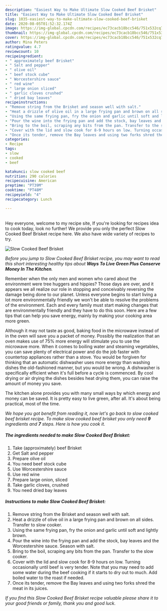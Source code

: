 ```yaml
---
description: "Easiest Way to Make Ultimate Slow Cooked Beef Brisket"
title: "Easiest Way to Make Ultimate Slow Cooked Beef Brisket"
slug: 1035-easiest-way-to-make-ultimate-slow-cooked-beef-brisket
date: 2020-08-05T01:52:32.174Z
image: https://img-global.cpcdn.com/recipes/ec73cacb18bcc546/751x532cq70/slow-cooked-beef-brisket-recipe-main-photo.jpg
thumbnail: https://img-global.cpcdn.com/recipes/ec73cacb18bcc546/751x532cq70/slow-cooked-beef-brisket-recipe-main-photo.jpg
cover: https://img-global.cpcdn.com/recipes/ec73cacb18bcc546/751x532cq70/slow-cooked-beef-brisket-recipe-main-photo.jpg
author: Mina Peters
ratingvalue: 4.7
reviewcount: 10
recipeingredient:
- " approximately beef Brisket"
- " Salt and pepper"
- " olive oil"
- " beef stock cube"
- " Worcestershire sauce"
- " red wine"
- " large onion sliced"
- " garlic cloves crushed"
- " dried bay leaves"
recipeinstructions:
- "Remove string from the Brisket and season well with salt."
- "Heat a drizzle of olive oil in a large frying pan and brown on all sides. Transfer to slow cooker."
- "Using the same frying pan, fry the onion and garlic until soft and lightly brown."
- "Pour the wine into the frying pan and add the stock, bay leaves and the Worcestershire sauce. Season with salt."
- "Bring to the boil, scraping any bits from the pan. Transfer to the slow cooker."
- "Cover with the lid and slow cook for 8-9 hours on low. Turning occasionally until beef is very tender. Note that you may need to add some water during the beef cooking if it starts to dry out to much. Add boiled water to the roast if needed."
- "Once its tender, remove the Bay leaves and using two forks shred the meat in its juices."
categories:
- Recipe
tags:
- slow
- cooked
- beef

katakunci: slow cooked beef 
nutrition: 290 calories
recipecuisine: American
preptime: "PT39M"
cooktime: "PT48M"
recipeyield: "4"
recipecategory: Lunch

---
```

<br>
Hey everyone, welcome to my recipe site, If you're looking for recipes idea to cook today, look no further! We provide you only the perfect Slow Cooked Beef Brisket recipe here. We also have wide variety of recipes to try.
<br>


![Slow Cooked Beef Brisket](https://img-global.cpcdn.com/recipes/ec73cacb18bcc546/751x532cq70/slow-cooked-beef-brisket-recipe-main-photo.jpg)

<i>Before you jump to Slow Cooked Beef Brisket recipe, you may want to read this short interesting healthy tips about 
<strong>Ways To Live Green Plus Conserve Money In The Kitchen</strong>.</i>
</br>

Remember when the only men and women who cared about the environment were tree huggers and hippies? Those days are over, and it appears we all realize our role in stopping and conceivably reversing the damage being done to our planet. Unless everyone begins to start living a lot more environmentally friendly we won't be able to resolve the problems of the environment. Each and every family must start making changes that are environmentally friendly and they have to do this soon. Here are a few tips that can help you save energy, mainly by making your cooking area more green.

Although it may not taste as good, baking food in the microwave instead of in the oven will save you a packet of money. Possibly the realization that an oven makes use of 75% more energy will stimulate you to use the microwave more. When it comes to boiling water and steaming vegetables, you can save plenty of electrical power and do the job faster with countertop appliances rather than a stove. You would be forgiven for thinking that an automatic dishwasher uses more energy than washing dishes the old-fashioned manner, but you would be wrong. A dishwasher is specifically efficient when it's full before a cycle is commenced. By cool drying or air drying the dishes besides heat drying them, you can raise the amount of money you save.

The kitchen alone provides you with many small ways by which energy and money can be saved. It is pretty easy to live green, after all. It's about being practical, most of the time.


<i>We hope you got benefit from reading it, now let's go back to slow cooked beef brisket recipe. To make slow cooked beef brisket you only need <strong>9</strong> ingredients and <strong>7</strong> steps. Here is how you cook it.
</i>

##### The ingredients needed to make Slow Cooked Beef Brisket:

1. Take  (approximately) beef Brisket
1. Get  Salt and pepper
1. Prepare  olive oil
1. You need  beef stock cube
1. Use  Worcestershire sauce
1. Use  red wine
1. Prepare  large onion, sliced
1. Take  garlic cloves, crushed
1. You need  dried bay leaves


##### Instructions to make Slow Cooked Beef Brisket:

1. Remove string from the Brisket and season well with salt.
1. Heat a drizzle of olive oil in a large frying pan and brown on all sides. Transfer to slow cooker.
1. Using the same frying pan, fry the onion and garlic until soft and lightly brown.
1. Pour the wine into the frying pan and add the stock, bay leaves and the Worcestershire sauce. Season with salt.
1. Bring to the boil, scraping any bits from the pan. Transfer to the slow cooker.
1. Cover with the lid and slow cook for 8-9 hours on low. Turning occasionally until beef is very tender. Note that you may need to add some water during the beef cooking if it starts to dry out to much. Add boiled water to the roast if needed.
1. Once its tender, remove the Bay leaves and using two forks shred the meat in its juices.


<i>If you find this Slow Cooked Beef Brisket recipe valuable please share it to your good friends or family, thank you and good luck.</i>
